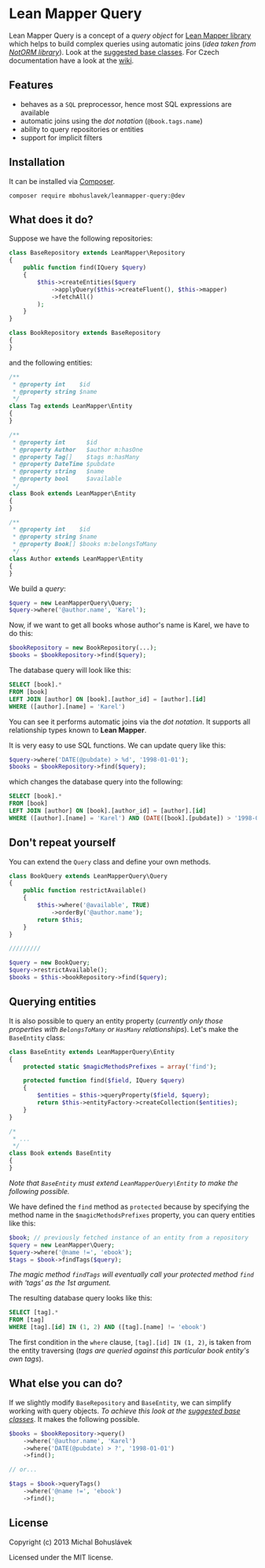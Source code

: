 Lean Mapper Query
=================

Lean Mapper Query is a concept of a *query object* for
[Lean Mapper library](https://github.com/Tharos/LeanMapper) which helps to build complex
queries using automatic joins (*idea taken from [NotORM library](http://www.notorm.com/)*).
Look at the [suggested base classes](https://gist.github.com/mibk/9410266). For Czech
documentation have a look at the [wiki](https://github.com/mibk/LeanMapperQuery/wiki).

Features
--------

- behaves as a `SQL` preprocessor, hence most SQL expressions are available
- automatic joins using the *dot notation* (`@book.tags.name`)
- ability to query repositories or entities
- support for implicit filters


Installation
------------

It can be installed via [Composer](http://getcomposer.org/download).

```
composer require mbohuslavek/leanmapper-query:@dev
```


What does it do?
----------------

Suppose we have the following repositories:

```php
class BaseRepository extends LeanMapper\Repository
{
	public function find(IQuery $query)
	{
		$this->createEntities($query
			->applyQuery($this->createFluent(), $this->mapper)
			->fetchAll()
		);
	}
}

class BookRepository extends BaseRepository
{
}
```

and the following entities:

```php
/**
 * @property int    $id
 * @property string $name
 */
class Tag extends LeanMapper\Entity
{
}

/**
 * @property int      $id
 * @property Author   $author m:hasOne
 * @property Tag[]    $tags m:hasMany
 * @property DateTime $pubdate
 * @property string   $name
 * @property bool     $available
 */
class Book extends LeanMapper\Entity
{
}

/**
 * @property int    $id
 * @property string $name
 * @property Book[] $books m:belongsToMany
 */
class Author extends LeanMapper\Entity
{
}
```

We build a *query*:

```php
$query = new LeanMapperQuery\Query;
$query->where('@author.name', 'Karel');
```

Now, if we want to get all books whose author's name is Karel, we have to do this:

```php
$bookRepository = new BookRepository(...);
$books = $bookRepository->find($query);
```

The database query will look like this:

```sql
SELECT [book].*
FROM [book]
LEFT JOIN [author] ON [book].[author_id] = [author].[id]
WHERE ([author].[name] = 'Karel')
```

You can see it performs automatic joins via the *dot notation*. It supports all relationship
types known to **Lean Mapper**.

It is very easy to use SQL functions. We can update query like this:

```php
$query->where('DATE(@pubdate) > %d', '1998-01-01');
$books = $bookRepository->find($query);
```

which changes the database query into the following:

```sql
SELECT [book].*
FROM [book]
LEFT JOIN [author] ON [book].[author_id] = [author].[id]
WHERE ([author].[name] = 'Karel') AND (DATE([book].[pubdate]) > '1998-01-01')
```

Don't repeat yourself
---------------------

You can extend the `Query` class and define your own methods.

```php
class BookQuery extends LeanMapperQuery\Query
{
	public function restrictAvailable()
	{
		$this->where('@available', TRUE)
			->orderBy('@author.name');
		return $this;
	}
}

/////////

$query = new BookQuery;
$query->restrictAvailable();
$books = $this->bookRepository->find($query);
```

Querying entities
-----------------

It is also possible to query an entity property (*currently only those properties with
`BelongsToMany` or `HasMany` relationships*). Let's make the `BaseEntity` class:

```php
class BaseEntity extends LeanMapperQuery\Entity
{
	protected static $magicMethodsPrefixes = array('find');

	protected function find($field, IQuery $query)
	{
		$entities = $this->queryProperty($field, $query);
		return $this->entityFactory->createCollection($entities);
	}
}

/*
 * ...
 */
class Book extends BaseEntity
{
}
```

*Note that `BaseEntity` must extend `LeanMapperQuery\Entity` to make the following possible.*

We have defined the `find` method as `protected` because by specifying the method name in the
`$magicMethodsPrefixes` property, you can query entities like this:

```php
$book; // previously fetched instance of an entity from a repository
$query = new LeanMapper\Query;
$query->where('@name !=', 'ebook');
$tags = $book->findTags($query);
```

*The magic method `findTags` will eventually call your protected method `find` with 'tags' as
the 1st argument.*

The resulting database query looks like this:

```sql
SELECT [tag].*
FROM [tag]
WHERE [tag].[id] IN (1, 2) AND ([tag].[name] != 'ebook')
```

The first condition in the `where` clause, `[tag].[id] IN (1, 2)`, is taken from the entity
traversing (*tags are queried against this particular book entity's own tags*).


What else you can do?
---------------------

If we slightly modify `BaseRepository` and `BaseEntity`, we can simplify working with query objects.
*To achieve this look at the [suggested base classes](https://gist.github.com/mibk/9410266)*. It makes
the following possible.

```php
$books = $bookRepository->query()
	->where('@author.name', 'Karel')
	->where('DATE(@pubdate) > ?', '1998-01-01')
	->find();

// or...

$tags = $book->queryTags()
	->where('@name !=', 'ebook')
	->find();
```


License
-------

Copyright (c) 2013 Michal Bohuslávek

Licensed under the MIT license.
